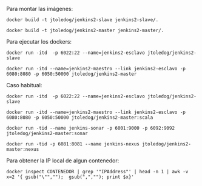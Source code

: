 Para montar las imágenes:

    docker build -t jtoledog/jenkins2-slave jenkins2-slave/.

    docker build -t jtoledog/jenkins2-master jenkins2-master/.

Para ejecutar los dockers:

    docker run -itd  -p 6022:22 --name=jenkins2-esclavo jtoledog/jenkins2-slave

    docker run -itd --name=jenkins2-maestro --link jenkins2-esclavo -p 6080:8080 -p 6050:50000 jtoledog/jenkins2-master 
    
Caso habitual:

    docker run -itd  -p 6022:22 --name=jenkins2-esclavo jtoledog/jenkins2-slave

    docker run -itd --name=jenkins2-maestro --link jenkins2-esclavo -p 6080:8080 -p 6050:50000 jtoledog/jenkins2-master:scala

    docker run -tid --name jenkins-sonar -p 6001:9000 -p 6092:9092 jtoledog/jenkins2-master:sonar

    docker run -tid -p 6081:8081 --name jenkins-nexus jtoledog/jenkins2-master:nexus
    
Para obtener la IP local de algun contenedor:

    docker inspect CONTENEDOR | grep '"IPAddress"' | head -n 1 | awk -v x=2 '{ gsub("\"","");  gsub(",",""); print $x}'
